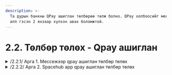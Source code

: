 ```yaml
---
description: >-
  Та дурын банкны QPay ашиглан төлбөрөө төлж болно. QPay холбоосийг мессеж болон
  апп гэсэн 2 янзаар хүлээн авах боломжтой.
---
```


# 2.2. Төлбөр төлөх - Qpay ашиглан

<details>

<summary>/2.2.1/ Арга 1. Мессежээр qpay ашиглан төлбөр төлөх</summary>

1\. Танд ирсэн мессеж дэх Qpay холбоос дээр дарна.

![](../.gitbook/assets/Zurag16.qpay.sms.png)

2\. Тус холбоос дээр дарснаар төлбөр хийх банкуудын сонголт гарч ирнэ. Та энэ дундаас дурын банкаа сонгоно.

![](../.gitbook/assets/Zurag17.qpaybanks.sms.png)

3\. Төлбөр хийх банкаа сонгох үед хүлээн авагчийн данс, төлбөрийн дүн болон гүйлгээний утга автоматаар бичигдэн орно. Зөв эсэхийг шалган үргэлжлүүлэх товчийг дарна.



![](<../.gitbook/assets/image (2).png>)![](../.gitbook/assets/Zurag19.qpaytulult.2.png)

4\. Та гүйлгээний нууц үгээ хийснээр гүйлгээ амжилттай хийгдэнэ.

![](../.gitbook/assets/Zurag20.qpaytulult.3.png)![](../.gitbook/assets/Zurag11.guilgeeamjilttai.png)



</details>

<details>

<summary>/2.2.2/ Арга 2. Spacehub app qpay ашиглан төлбөр төлөх</summary>

1\. Дашборд дээр харагдаж буй төлбөр гэсэн товч дээр дарна.&#x20;

![](<../.gitbook/assets/Zurag6.clickonapp.tulbur (1) (1).png>)

2\. Нэхэмжлэл рүү орж төлөх дээр дарснаар төлөх хэлбэрүүд гарч ирнэ.

![](<../.gitbook/assets/Zurag12.nehemjlehtuluh.onapp (1) (1).png>)

&#x20;3\. Төлөх хэлбэрүүд дундаас QPay-р төлөхийг сонгоно.

![](../.gitbook/assets/Zurag21.qpay.onapp.png)

4\. Гүйлгээ хийх банкаа сонгож үргэлжлүүлнэ.\
![](../.gitbook/assets/Zurag22.qpaybanks.onapp.png)

5\. Төлбөр хийх банкаа сонгох үед хүлээн авагчийн данс, төлбөрийн дүн болон гүйлгээний утга автоматаар бичигдэн орно. Зөв эсэхийг шалган үргэлжлүүлэх товчийг дарна.

![](<../.gitbook/assets/Zurag18.qpaytulult.1 (1).png>)![](<../.gitbook/assets/Zurag19.qpaytulult.2 (1).png>)

&#x20;6\. Та гүйлгээний нууц үгээ хийснээр гүйлгээ амжилттай хийгдэнэ.

![](<../.gitbook/assets/Zurag20.qpaytulult.3 (1).png>)![](<../.gitbook/assets/Zurag11.guilgeeamjilttai (1).png>)





</details>
